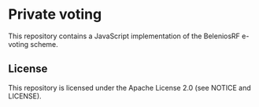 # Private voting

This repository contains a JavaScript implementation of the BeleniosRF e-voting
scheme.

## License

This repository is licensed under the Apache License 2.0 (see NOTICE and
LICENSE).
